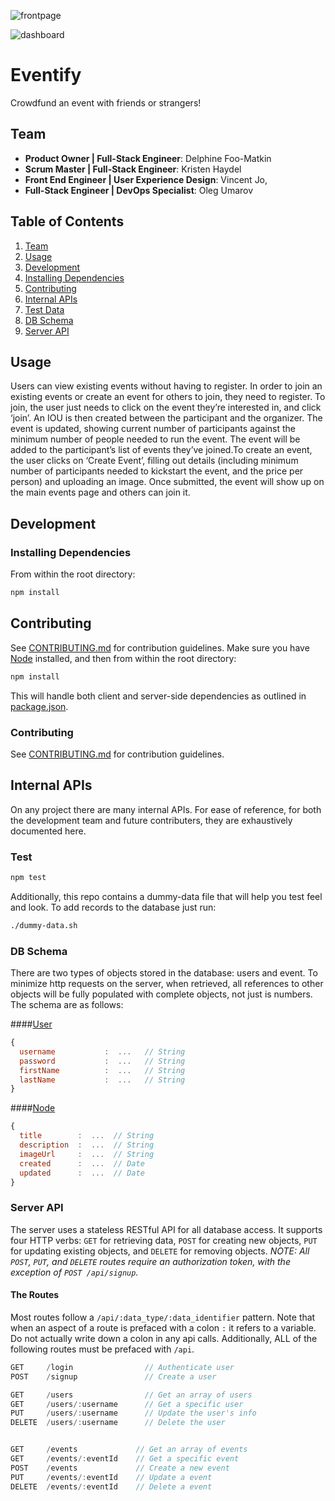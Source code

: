 ![frontpage](https://cloud.githubusercontent.com/assets/13400593/13030374/8f359b42-d25d-11e5-9df5-df947cf8715f.jpg)

![dashboard](https://cloud.githubusercontent.com/assets/13400593/13030382/ac34a7f6-d25d-11e5-8ab4-2c9e7703029d.png)

# Eventify

Crowdfund an event with friends or strangers!

## Team

  - __Product Owner | Full-Stack Engineer__: Delphine Foo-Matkin
  - __Scrum Master | Full-Stack Engineer__: Kristen Haydel
  - __Front End Engineer | User Experience Design__: Vincent Jo, 
  - __Full-Stack Engineer | DevOps Specialist__: Oleg Umarov


## Table of Contents

1. [Team](#team)
2. [Usage](#Usage)
3. [Development](#development)
  1. [Installing Dependencies](#installing-dependencies)
  2. [Contributing](#contributing)
4. [Internal APIs](#internal-apis)
  1. [Test Data](#test-data)
  2. [DB Schema](#db-schema)
  3. [Server API](#server-api)


## Usage

Users can view existing events without having to register. In order to join an existing events or create an event for others to join, they need to register. To join, the user just needs to click on the event they’re interested in, and click ‘join’. An IOU is then created between the participant and the organizer. The event is updated, showing current number of participants against the minimum number of people needed to run the event. The event will be added to the participant’s list of events they’ve joined.To create an event, the user clicks on ‘Create Event’, filling out details (including minimum number of participants needed to kickstart the event, and the price per person) and uploading an image. Once submitted, the event will show up on the main events page and others can join it.


## Development

### Installing Dependencies

From within the root directory:

```sh
npm install
```

## Contributing

See [CONTRIBUTING.md](CONTRIBUTING.md) for contribution guidelines.
Make sure you have [Node](https://nodejs.org/en/) installed, and then from within the root directory:

```sh
npm install
```

This will handle both client and server-side dependencies as outlined in [package.json](package.json).
### Contributing

See [CONTRIBUTING.md](CONTRIBUTING.md) for contribution guidelines.


## Internal APIs
On any project there are many internal APIs. For ease of reference, for both the development team and future contributers, they are exhaustively documented here.

### Test

```sh
npm test
```

Additionally, this repo contains a dummy-data file that will help you test feel
and look. To add records to the database just run:
```sh
./dummy-data.sh
```

### DB Schema
There are two types of objects stored in the database: users and event. To minimize http requests on the server, when retrieved, all references to other objects will be fully populated with complete objects, not just is numbers. The schema are as follows:

####[User](server/config/controllers/userController.js)
```javascript
{
  username           :  ...   // String
  password           :  ...   // String
  firstName          :  ...   // String
  lastName           :  ...   // String
}

```

####[Node](server/config/controllers/eventController.js)
```javascript
{
  title        :  ...  // String
  description  :  ...  // String
  imageUrl     :  ...  // String
  created      :  ...  // Date
  updated      :  ...  // Date
}

```


### Server API
The server uses a stateless RESTful API for all database access. It supports four HTTP verbs: `GET` for retrieving data, `POST` for creating new objects, `PUT` for updating existing objects, and `DELETE` for removing objects. *NOTE: All `POST`, `PUT`, and `DELETE` routes require an authorization token, with the exception of `POST /api/signup`.*

#### The Routes
Most routes follow a `/api/:data_type/:data_identifier` pattern. Note that when an aspect of a route is prefaced with a colon `:` it refers to a variable. Do not actually write down a colon in any api calls. Additionally, ALL of the following routes must be prefaced with `/api`.

```javascript
GET     /login                // Authenticate user
POST    /signup               // Create a user

GET     /users                // Get an array of users
GET     /users/:username      // Get a specific user
PUT     /users/:username      // Update the user's info
DELETE  /users/:username      // Delete the user


GET     /events             // Get an array of events
GET     /events/:eventId    // Get a specific event
POST    /events             // Create a new event
PUT     /events/:eventId    // Update a event
DELETE  /events/:eventId    // Delete a event


